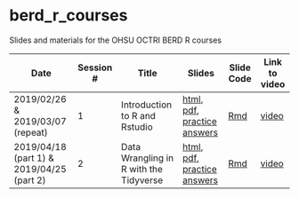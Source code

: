 # berd_r_courses

Slides and materials for the OHSU OCTRI BERD R courses

Date | Session # | Title | Slides | Slide Code | Link to video
---|---|---|---|---|---
2019/02/26 & 2019/03/07 (repeat) | 1 | Introduction to R and Rstudio | [html](http://bit.ly/berd_r_intro), [pdf](http://bit.ly/berd_r_intro_pdf), [practice answers](https://jminnier-berd-r-courses.netlify.com/01-getting-started/01_getting_started_Practice_Answers.html) | [Rmd](01-getting-started/01_getting_started_slides.Rmd) | [video](https://echo360.org/section/aefe4e1c-c635-4a3b-bf99-ce6439184f5f/public)
2019/04/18 (part 1) & 2019/04/25 (part 2) | 2 | Data Wrangling in R with the Tidyverse | [html](http://bit.ly/berd_tidy), [pdf](http://bit.ly/berd_tidy_pdf), [practice answers]() | [Rmd](02-data-wrangling-tidyverse/02_data_wrangling_slides.Rmd) | [video](https://echo360.org/section/aefe4e1c-c635-4a3b-bf99-ce6439184f5f/public)
